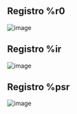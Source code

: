 ## Registro %r0
![image](https://github.com/jporro/EstructuraDelComputador/assets/103942784/1a6b71fb-c14a-4377-bc31-da8290dfb861)

## Registro %ir
![image](https://github.com/jporro/EstructuraDelComputador/assets/103942784/2ff1d35f-8b86-44c1-9a82-d6f5525a63f9)

## Registro %psr
![image](https://github.com/jporro/EstructuraDelComputador/assets/103942784/cdbb0a12-69f5-476d-97c1-644f900d4740)

